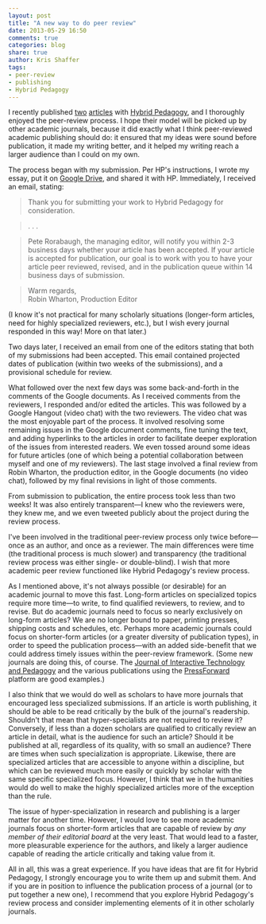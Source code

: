 ```yaml
---
layout: post
title: "A new way to do peer review"
date: 2013-05-29 16:50
comments: true
categories: blog
share: true
author: Kris Shaffer
tags: 
- peer-review
- publishing
- Hybrid Pedagogy
---
```


I recently published [two](http://www.hybridpedagogy.com/Journal/files/Open_Source_Scholarship.html) [articles](http://www.hybridpedagogy.com/Journal/files/GitHub_for_Academics.html) with [Hybrid Pedagogy](http://hybridpedagogy.com), and I thoroughly enjoyed the peer-review process. I hope their model will be picked up by other academic journals, because it did exactly what I think peer-reviewed academic publishing should do: it ensured that my ideas were sound before publication, it made my writing better, and it helped my writing reach a larger audience than I could on my own.

The process began with my submission. Per HP's instructions, I wrote my essay, put it on [Google Drive](http://drive.google.com), and shared it with HP. Immediately, I received an email, stating:

> Thank you for submitting your work to Hybrid Pedagogy for consideration.

> . . .

> Pete Rorabaugh, the managing editor, will notify you within 2-3 business days whether your article has been accepted. If your article is accepted for publication, our goal is to work with you to have your article peer reviewed, revised, and in the publication queue within 14 business days of submission.

> Warm regards,  
> Robin Wharton, Production Editor

(I know it's not practical for many scholarly situations (longer-form articles, need for highly specialized reviewers, etc.), but I wish every journal responded in this way! More on that later.)

Two days later, I received an email from one of the editors stating that both of my submissions had been accepted. This email contained projected dates of publication (within two weeks of the submissions), and a provisional schedule for review.

What followed over the next few days was some back-and-forth in the comments of the Google documents. As I received comments from the reviewers, I responded and/or edited the articles. This was followed by a Google Hangout (video chat) with the two reviewers. The video chat was the most enjoyable part of the process. It involved resolving some remaining issues in the Google document comments, fine tuning the text, and adding hyperlinks to the articles in order to facilitate deeper exploration of the issues from interested readers. We even tossed around some ideas for future articles (one of which being a potential collaboration between myself and one of my reviewers). The last stage involved a final review from Robin Wharton, the production editor, in the Google documents (no video chat), followed by my final revisions in light of those comments.

From submission to publication, the entire process took less than two weeks! It was also entirely transparent—I knew who the reviewers were, they knew me, and we even tweeted publicly about the project during the review process. 

I've been involved in the traditional peer-review process only twice before—once as an author, and once as a reviewer. The main differences were time (the traditional process is much slower) and transparency (the traditional review process was either single- or double-blind). I wish that more academic peer review functioned like Hybrid Pedagogy's review process. 

As I mentioned above, it's not always possible (or desirable) for an academic journal to move this fast. Long-form articles on specialized topics require more time—to write, to find qualified reviewers, to review, and to revise. But do academic journals need to focus so nearly exclusively on long-form articles? We are no longer bound to paper, printing presses, shipping costs and schedules, etc. Perhaps more academic journals could focus on shorter-form articles (or a greater diversity of publication types), in order to speed the publication process—with an added side-benefit that we could address timely issues within the peer-review framework. (Some new journals are doing this, of course. The [Journal of Interactive Technology and Pedagogy](http://jitp.commons.gc.cuny.edu) and the various publications using the [PressForward](http://pressforward.org) platform are good examples.)

I also think that we would do well as scholars to have more journals that encouraged less specialized submissions. If an article is worth publishing, it should be able to be read critically by the bulk of the journal's readership. Shouldn't that mean that hyper-specialists are not required to review it? Conversely, if less than a dozen scholars are qualified to critically review an article in detail, what is the audience for such an article? Should it be published at all, regardless of its quality, with so small an audience? There are times when such specialization is appropriate. Likewise, there are specialized articles that are accessible to anyone within a discipline, but which can be reviewed much more easily or quickly by scholar with the same specific specialized focus. However, I think that we in the humanities would do well to make the highly specialized articles more of the exception than the rule.

The issue of hyper-specialization in research and publishing is a larger matter for another time. However, I would love to see more academic journals focus on shorter-form articles that are capable of review by *any member of their editorial board* at the very least. That would lead to a faster, more pleasurable experience for the authors, and likely a larger audience capable of reading the article critically and taking value from it.

All in all, this was a great experience. If you have ideas that are fit for Hybrid Pedagogy, I strongly encourage you to write them up and submit them. And if you are in position to influence the publication process of a journal (or to put together a new one), I recommend that you explore Hybrid Pedagogy's review process and consider implementing elements of it in other scholarly journals.